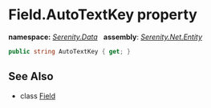 # Field.AutoTextKey property
**namespace:** *[Serenity.Data](../../README.md#serenity.data-namespace)*   **assembly**: *[Serenity.Net.Entity](../../README.md)*

```csharp
public string AutoTextKey { get; }
```

## See Also

* class [Field](../Field.md)